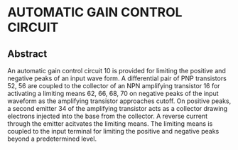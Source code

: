 # AUTOMATIC GAIN CONTROL CIRCUIT

## Abstract
An automatic gain control circuit 10 is provided for limiting the positive and negative peaks of an input wave form. A differential pair of PNP transistors 52, 56 are coupled to the collector of an NPN amplifying transistor 16 for activating a limiting means 62, 66, 68, 70 on negative peaks of the input waveform as the amplifying transistor approaches cutoff. On positive peaks, a second emitter 34 of the amplifying transistor acts as a collector drawing electrons injected into the base from the collector. A reverse current through the emitter acitvates the limiting means. The limiting means is coupled to the input terminal for limiting the positive and negative peaks beyond a predetermined level.